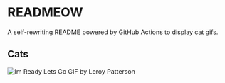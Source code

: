 # READMEOW

A self-rewriting README powered by GitHub Actions to display cat gifs.

## Cats

![Im Ready Lets Go GIF by Leroy Patterson](https://media0.giphy.com/media/CjmvTCZf2U3p09Cn0h/200.gif?cid=9acd02dailsfslz6ixg4ckp0ll8lsu8yqdwi615ujow8222s&ep=v1_gifs_search&rid=200.gif&ct=g)
